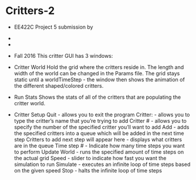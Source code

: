 # Critters-2
 - EE422C Project 5 submission by
 - <Ashvin Roharia>
 - <Ram Muthukumar>

 - Fall 2016
This critter GUI has 3 windows:
 - Critter World
Hold the grid where the critters reside in. The length and width of the world can be changed in
the Params file. The grid stays static until a worldTimeStep - the window then shows the
animation of the different shaped/colored critters.

 - Run Stats
Shows the stats of all of the critters that are populating the critter world.

 - Critter Setup
Quit - allows you to exit the program
Critter: - allows you to type the critter’s name that you’re trying to add
Critter # - allows you to specify the number of the specified critter you’ll want to add
Add - adds the specified critters into a queue which will be added in the next time step
Critters to add next step will appear here - displays what critters are in the queue
Time step # - Indicate how many time steps you want to perform
Update World - runs the specified amount of time steps on the actual grid
Speed - slider to indicate how fast you want the simulation to run
Simulate - executes an infinite loop of time steps based on the given speed
Stop - halts the infinite loop of time steps
